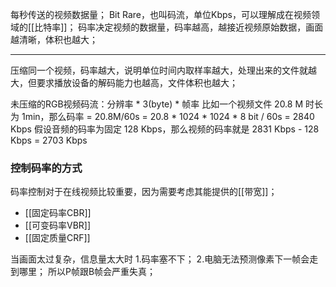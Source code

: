 每秒传送的视频数据量；
Bit Rare，也叫码流，单位Kbps，可以理解成在视频领域的[[比特率]]；
码率决定视频的数据量，码率越高，越接近视频原始数据，画面越清晰，体积也越大；
***
压缩同一个视频，码率越大，说明单位时间内取样率越大，处理出来的文件就越大，但要求播放设备的解码能力也越高，文件体积也越大；

未压缩的RGB视频码流：分辨率 * 3(byte) * 帧率
比如一个视频文件 20.8 M 时长为 1min，那么码率 = 20.8M/60s = 20.8 * 1024 * 1024 * 8 bit / 60s = 2840 Kbps
假设音频的码率为固定 128 Kbps，那么视频的码率就是
2831 Kbps - 128 Kbps = 2703 Kbps
### 控制码率的方式
码率控制对于在线视频比较重要，因为需要考虑其能提供的[[带宽]]；
- [[固定码率CBR]]
- [[可变码率VBR]]
- [[固定质量CRF]]


当画面太过复杂，信息量太大时
1.码率塞不下；
2.电脑无法预测像素下一帧会走到哪里；
所以P帧跟B帧会严重失真；


